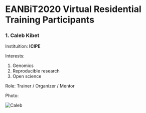 # EANBiT2020 Virtual Residential Training Participants

### 1. Caleb Kibet
Instituition: **ICIPE**

Interests: 
1. Genomics
1. Reproducible research
1. Open science

Role: Trainer / Organizer / Mentor

Photo: 

![Caleb](https://avatars2.githubusercontent.com/u/3762127?s=460&u=6207a79932618c06f74b5f21378b27fecc770eb1&v=4)
